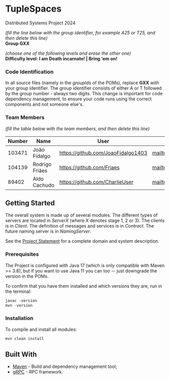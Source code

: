 # TupleSpaces

Distributed Systems Project 2024

*(fill the line below with the group identifier, for example A25 or T25, and then delete this line)*  
**Group GXX**

*(choose one of the following levels and erase the other one)*  
**Difficulty level: I am Death incarnate! | Bring 'em on!**


### Code Identification

In all source files (namely in the *groupId*s of the POMs), replace __GXX__ with your group identifier. The group
identifier consists of either A or T followed by the group number - always two digits. This change is important for 
code dependency management, to ensure your code runs using the correct components and not someone else's.

### Team Members

*(fill the table below with the team members, and then delete this line)*

| Number | Name              | User                             | Email                               |
|--------|-------------------|----------------------------------|-------------------------------------|
| 103471 | João Fidalgo      | <https://github.com/JoaoFidalgo1403>   | <mailto:joao.fidalgo.1403@tecnico.ulisboa.pt>   |
| 104139 | Rodrigo Friães    | <https://github.com/Friaes>     | <mailto:bob@tecnico.ulisboa.pt>     |
|  89402 | Aldo Cachudo      | <https://github.com/CharlieUser> | <mailto:charlie@tecnico.ulisboa.pt> |

## Getting Started

The overall system is made up of several modules. The different types of servers are located in _ServerX_ (where X denotes stage 1, 2 or 3). 
The clients is in _Client_.
The definition of messages and services is in _Contract_. The future naming server
is in _NamingServer_.

See the [Project Statement](https://github.com/tecnico-distsys/TupleSpaces) for a complete domain and system description.

### Prerequisites

The Project is configured with Java 17 (which is only compatible with Maven >= 3.8), but if you want to use Java 11 you
can too -- just downgrade the version in the POMs.

To confirm that you have them installed and which versions they are, run in the terminal:

```s
javac -version
mvn -version
```

### Installation

To compile and install all modules:

```s
mvn clean install
```

## Built With

* [Maven](https://maven.apache.org/) - Build and dependency management tool;
* [gRPC](https://grpc.io/) - RPC framework.
